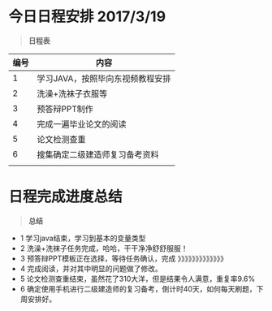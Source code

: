 # 今日日程安排 2017/3/19

> **日程表**

|编号|内容|
|-----|------|
|1|学习JAVA，按照毕向东视频教程安排|
|2|洗澡+洗袜子衣服等|
|3|预答辩PPT制作|
|4|完成一遍毕业论文的阅读|
|5|论文检测查重|
|6|搜集确定二级建造师复习备考资料|
|||

# 日程完成进度总结

> **总结**

* 1 学习java结束，学习到基本的变量类型
* 2 洗澡+洗袜子任务完成，哈哈，干干净净舒舒服服！
* 3 预答辩PPT模板正在选择，等待任务确认，完成 》》》》》》》》》》》》》
* 4 完成阅读，并对其中明显的问题做了修改。
* 5 论文检测查重结束，虽然花了310大洋，但是结果令人满意，重复率9.6%
* 6 确定使用手机进行二级建造师的复习备考，倒计时40天，如何每天刷题，下周安排好。